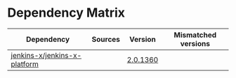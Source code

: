 # Dependency Matrix

Dependency | Sources | Version | Mismatched versions
---------- | ------- | ------- | -------------------
[jenkins-x/jenkins-x-platform](https://github.com/jenkins-x/jenkins-x-platform) |  | [2.0.1360](https://github.com/jenkins-x/jenkins-x-platform/releases/tag/v2.0.1360) | 
